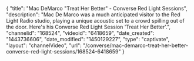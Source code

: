 {
    "title": "Mac DeMarco \"Treat Her Better\" - Converse Red Light Sessions",
    "description": "Mac De Marco was a much anticipated visitor to the Red Light Radio studio, playing a unique acoustic set to a crowd spilling out of the door. Here's his Converse Red Light Session 'Treat Her Better'.",
    "channelid": "168524",
    "videoid": "6418659",
    "date_created": "1443736606",
    "date_modified": "1450129227",
    "type": "captivate",
    "layout": "channelVideo",
    "url": "\/converse\/mac-demarco-treat-her-better-converse-red-light-sessions\/168524-6418659"
}